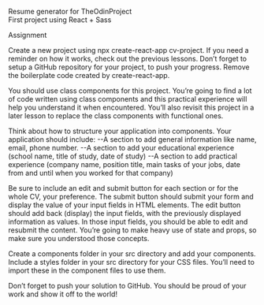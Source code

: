 Resume generator for TheOdinProject  
First project using React + Sass

Assignment

Create a new project using npx create-react-app cv-project. If you need a reminder on how it works, check out the previous lessons. Don’t forget to setup a GitHub repository for your project, to push your progress.
Remove the boilerplate code created by create-react-app.

You should use class components for this project. You’re going to find a lot of code written using class components and this practical experience will help you understand it when encountered. You’ll also revisit this project in a later lesson to replace the class components with functional ones.

Think about how to structure your application into components. Your application should include:
--A section to add general information like name, email, phone number.
--A section to add your educational experience (school name, title of study, date of study)
--A section to add practical experience (company name, position title, main tasks of your jobs, date from and until when you worked for that company)

Be sure to include an edit and submit button for each section or for the whole CV, your preference. The submit button should submit your form and display the value of your input fields in HTML elements. The edit button should add back (display) the input fields, with the previously displayed information as values. In those input fields, you should be able to edit and resubmit the content. You’re going to make heavy use of state and props, so make sure you understood those concepts.

Create a components folder in your src directory and add your components.
Include a styles folder in your src directory for your CSS files. You’ll need to import these in the component files to use them.

Don’t forget to push your solution to GitHub. You should be proud of your work and show it off to the world!
